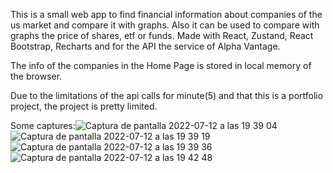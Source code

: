 This is a small web app to find financial information about companies of the us market and compare it with graphs.
Also it can be used to compare with graphs the price of shares, etf or funds.
Made with React, Zustand, React Bootstrap, Recharts and for the API the service of Alpha Vantage. 

The info of the companies in the Home Page is stored in local memory of the browser.

Due to the limitations of the api calls for minute(5) and that this is a portfolio project, the project is pretty limited.
<br>

Some captures:![Captura de pantalla 2022-07-12 a las 19 39 04](https://user-images.githubusercontent.com/76847923/178560013-423ae99e-1ac5-48f7-abd3-a6717bd798cc.png)
![Captura de pantalla 2022-07-12 a las 19 39 19](https://user-images.githubusercontent.com/76847923/178560024-1ffcaac0-9102-4ea2-a727-87d538a01c9a.png)
![Captura de pantalla 2022-07-12 a las 19 39 36](https://user-images.githubusercontent.com/76847923/178560029-09b5fd31-39d3-4122-9500-7fa208102d26.png)
![Captura de pantalla 2022-07-12 a las 19 42 48](https://user-images.githubusercontent.com/76847923/178560037-8d02efd2-a3d5-4774-91a2-021dbca5b579.png)
